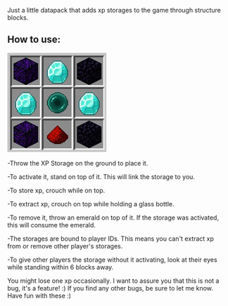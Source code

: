 Just a little datapack that adds xp storages to the game through structure blocks.

## How to use:

![Crafting recipe](https://github.com/O-X-E-Y/xp_storages/blob/main/storage_recipe.jpg)

-Throw the XP Storage on the ground to place it.

-To activate it, stand on top of it. This will link the storage to you.

-To store xp, crouch while on top.

-To extract xp, crouch on top while holding a glass bottle.

-To remove it, throw an emerald on top of it. If the storage was activated, this will consume the emerald.

-The storages are bound to player IDs. This means you can't extract xp from or remove other player's storages.

-To give other players the storage without it activating, look at their eyes while standing within 6 blocks away.

You might lose one xp occasionally. I want to assure you that this is not a bug, it's a feature! :)
If you find any other bugs, be sure to let me know.
Have fun with these :)
